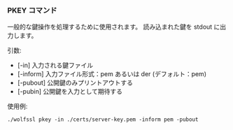 ### PKEY コマンド
一般的な鍵操作を処理するために使用されます。 読み込まれた鍵を stdout に出力します。

引数:

- [-in] 入力される鍵ファイル
- [-inform] 入力ファイル形式：pem あるいは der (デフォルト：pem) 
- [-pubout] 公開鍵のみプリントアウトする
- [-pubin] 公開鍵を入力として期待する

使用例:

```
./wolfssl pkey -in ./certs/server-key.pem -inform pem -pubout
```
